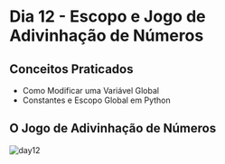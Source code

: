 # Dia 12 - Escopo e Jogo de Adivinhação de Números
## Conceitos Praticados
- Como Modificar uma Variável Global
- Constantes e Escopo Global em Python
## O Jogo de Adivinhação de Números
![day12](https://user-images.githubusercontent.com/98851253/154565494-3c2e6fdc-8a28-4d63-90a3-41012d8c7f15.gif)
